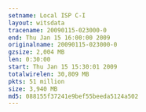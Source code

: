 ```yaml
---
setname: Local ISP C-I
layout: witsdata
tracename: 20090115-023000-0
end: Thu Jan 15 16:00:00 2009
originalname: 20090115-023000-0
gzsize: 2,004 MB
len: 0:30:00
start: Thu Jan 15 15:30:01 2009
totalwirelen: 30,809 MB
pkts: 51 million
size: 3,940 MB
md5: 088155f37241e9bef55beeda5124a502
---
```

